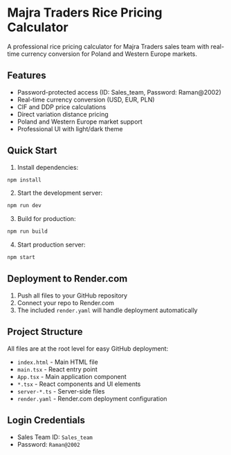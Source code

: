 # Majra Traders Rice Pricing Calculator

A professional rice pricing calculator for Majra Traders sales team with real-time currency conversion for Poland and Western Europe markets.

## Features

- Password-protected access (ID: Sales_team, Password: Raman@2002)
- Real-time currency conversion (USD, EUR, PLN)
- CIF and DDP price calculations
- Direct variation distance pricing
- Poland and Western Europe market support
- Professional UI with light/dark theme

## Quick Start

1. Install dependencies:
```bash
npm install
```

2. Start the development server:
```bash
npm run dev
```

3. Build for production:
```bash
npm run build
```

4. Start production server:
```bash
npm start
```

## Deployment to Render.com

1. Push all files to your GitHub repository
2. Connect your repo to Render.com
3. The included `render.yaml` will handle deployment automatically

## Project Structure

All files are at the root level for easy GitHub deployment:

- `index.html` - Main HTML file
- `main.tsx` - React entry point
- `App.tsx` - Main application component
- `*.tsx` - React components and UI elements
- `server-*.ts` - Server-side files
- `render.yaml` - Render.com deployment configuration

## Login Credentials

- Sales Team ID: `Sales_team`
- Password: `Raman@2002`